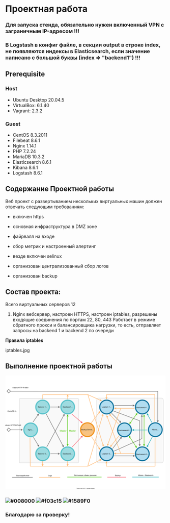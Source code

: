 # Проектная работа

### Для запуска стенда, обязательно нужен включенный VPN с заграничным IP-адресом !!!

### В Logstash в конфиг файле, в секции output в строке index, не появляются индексы в Elasticsearch, если значение написано с большой буквы (index => "backend1") !!!

## **Prerequisite**

### Host ###
- Ubuntu Desktop 20.04.5
- VirtualBox: 6.1.40
- Vagrant: 2.3.2

### Guest ###
- CentOS 8.3.2011
- Filebeat 8.6.1
- Nginx 1.14.1
- PHP 7.2.24
- MariaDB 10.3.2
- Elasticsearch 8.6.1
- Kibana 8.6.1
- Logstash 8.6.1

## **Содержание Проектной работы**

Веб проект с развертыванием нескольких виртуальных машин должен отвечать следующим требованиям:

- включен https

- основная инфраструктура в DMZ зоне

- файрвалл на входе

- сбор метрик и настроенный алертинг

- везде включен selinux

- организован централизованный сбор логов

- организован backup

## **Состав проекта:**

Всего виртуальных серверов 12

1. Nginx вебсервер, настроен HTTPS, настроен iptables, разрешены входящие соединения по портам 22, 80, 443
Работает в режиме обратного прокси и балансировщика нагрузки, то есть, отправляет запросы на backend 1 и backend 2 по очереди

**Правила iptables**

iptables.jpg



## **Выполнение проектной работы**



![Shema](https://github.com/andrey21x6/dz-otus/blob/main/project1/scrin/Shema.svg)

### ![#008000](https://placehold.co/15x15/008000/008000.png) ![#f03c15](https://placehold.co/15x15/f03c15/f03c15.png) ![#1589F0](https://placehold.co/15x15/1589F0/1589F0.png)
### Благодарю за проверку!
